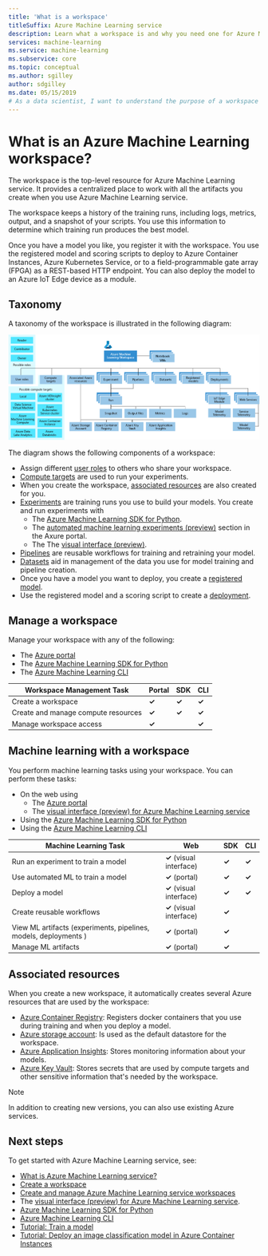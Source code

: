 ```yaml
---
title: 'What is a workspace'
titleSuffix: Azure Machine Learning service
description: Learn what a workspace is and why you need one for Azure Machine Learning service.
services: machine-learning
ms.service: machine-learning
ms.subservice: core
ms.topic: conceptual
ms.author: sgilley
author: sdgilley
ms.date: 05/15/2019
# As a data scientist, I want to understand the purpose of a workspace for Azure Machine Learning service.
---
```



# What is an Azure Machine Learning workspace?

The workspace is the top-level resource for Azure Machine Learning service. It provides a centralized place to work with all the artifacts you create when you use Azure Machine Learning service.

The workspace keeps a history of the training runs, including logs, metrics, output, and a snapshot of your scripts. You use this information to determine which training run produces the best model.  

Once you have a model you like, you register it with the workspace. You use the registered model and scoring scripts to deploy to Azure Container Instances, Azure Kubernetes Service, or to a field-programmable gate array (FPGA) as a REST-based HTTP endpoint. You can also deploy the model to an Azure IoT Edge device as a module.

## Taxonomy 

A taxonomy of the workspace is illustrated in the following diagram:

[![Workspace taxonomy](./media/concept-azure-machine-learning-architecture/azure-machine-learning-taxonomy.png)](./media/concept-azure-machine-learning-architecture/azure-machine-learning-taxonomy.png#lightbox)

The diagram shows the following components of a workspace:
+ Assign different [user roles](how-to-assign-roles.md) to others who share your workspace.
+ [Compute targets](concept-azure-machine-learning-architecture.md#compute-target) are used to run your experiments.
+ When you create the workspace, [associated resources](#resources) are also created for you.
+ [Experiments](concept-azure-machine-learning-architecture.md#experiments) are training runs you use to build your models.  You create and run experiments with
    + The [Azure Machine Learning SDK for Python](https://docs.microsoft.com/python/api/overview/azure/ml/intro?view=azure-ml-py).
    + The [automated machine learning experiments (preview)](how-to-create-portal-experiments.md) section in the Axure portal.
    + The The [visual interface (preview)](ui-concept-visual-interface.md).
+ [Pipelines](concept-azure-machine-learning-architecture.md#pipeline) are reusable workflows for training and retraining your model.
+ [Datasets](concept-azure-machine-learning-architecture.md#dataset) aid in management of the data you use for model training and pipeline creation.
+ Once you have a model you want to deploy, you create a [registered model](concept-azure-machine-learning-architecture.md#model-registry).
+ Use the registered model and a scoring script to create a [deployment](concept-azure-machine-learning-architecture.md#image-registry).

## Manage a workspace

Manage your workspace with any of the following:
+ The [Azure portal](https://azure.portal.com)
+ The [Azure Machine Learning SDK for Python](https://docs.microsoft.com/python/api/overview/azure/ml/intro?view=azure-ml-py)
+ The [Azure Machine Learning CLI](https://docs.microsoft.com/azure/machine-learning/service/reference-azure-machine-learning-cli)

| Workspace Management Task   | Portal              | SDK        | CLI        |
|---------------------------|------------------|------------|------------|
| Create a workspace        | **&check;**     | **&check;** | **&check;** |
| Create and manage compute resources    | **&check;**   | **&check;** |  **&check;**   |
| Manage workspace access    | **&check;**   | |  **&check;**    |

## Machine learning with a workspace

You perform machine learning tasks using your workspace.  You can perform these tasks:
+ On the web using
    + The [Azure portal](https://azure.portal.com)
    + The [visual interface (preview) for Azure Machine Learning service](ui-concept-visual-interface.md)
+ Using the [Azure Machine Learning SDK for Python](https://docs.microsoft.com/python/api/overview/azure/ml/intro?view=azure-ml-py)
+ Using the [Azure Machine Learning CLI](https://docs.microsoft.com/azure/machine-learning/service/reference-azure-machine-learning-cli)


| Machine Learning Task                      | Web              | SDK        | CLI        |
|---------------------------|------------------|------------|------------|
| Run an experiment to train a model | **&check;** (visual interface) | **&check;** | **&check;** |
| Use automated ML to train a model         | **&check;** (portal)           | **&check;** | **&check;** |
| Deploy a model            | **&check;** (visual interface)  | **&check;** | **&check;** |
| Create reusable workflows | **&check;** (visual interface)  | **&check;** |            |
| View ML artifacts (experiments, pipelines, models, deployments )  | **&check;** (portal) | **&check;** |            |
| Manage ML artifacts          | **&check;** (portal)   | **&check;** |


## <a name="resources"></a> Associated resources

When you create a new workspace, it automatically creates several Azure resources that are used by the workspace:

+ [Azure Container Registry](https://azure.microsoft.com/services/container-registry/): Registers docker containers that you use during training and when you deploy a model.
+ [Azure storage account](https://azure.microsoft.com/services/storage/): Is used as the default datastore for the workspace.
+ [Azure Application Insights](https://azure.microsoft.com/services/application-insights/): Stores monitoring information about your models.
+ [Azure Key Vault](https://azure.microsoft.com/services/key-vault/): Stores secrets that are used by compute targets and other sensitive information that's needed by the workspace.

> [!NOTE]
> In addition to creating new versions, you can also use existing Azure services.

## Next steps

To get started with Azure Machine Learning service, see:

+ [What is Azure Machine Learning service?](overview-what-is-azure-ml.md)
+ [Create a workspace](setup-create-workspace.md)
+ [Create and manage Azure Machine Learning service workspaces](how-to-manage-workspace.md)
+ The [visual interface (preview) for Azure Machine Learning service](ui-concept-visual-interface.md).
+ [Azure Machine Learning SDK for Python](https://docs.microsoft.com/python/api/overview/azure/ml/intro?view=azure-ml-py)
+ [Azure Machine Learning CLI](https://docs.microsoft.com/azure/machine-learning/service/reference-azure-machine-learning-cli)
+ [Tutorial: Train a model](tutorial-train-models-with-aml.md)
+ [Tutorial: Deploy an image classification model in Azure Container Instances](tutorial-deploy-models-with-aml.md)
